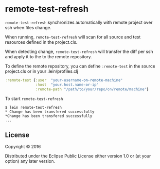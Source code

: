 # remote-test-refresh

`remote-test-refresh` synchronizes automatically with remote project over ssh when files change.

When running, `remote-test-refresh` will scan for all source and test resources defined in the project.cls.

When detecting change, `remote-test-refresh` will transfer the diff per ssh and apply it to the to the remote repository.

To define the remote repository, you can define `:remote-test` in the source project.cls or in your .lein/profiles.clj

```clojure
:remote-test {:user  "your-username-on-remote-machine"
		      :host  "your.host.name-or-ip"
	          :remote-path "/path/to/your/repo/on/remote/machine"}
```

To start `remote-test-refresh`

    $ lein remote-test-refresh
    * Change has been transfered successfully
    *Change has been transfered successfully
    ...
    

## License

Copyright © 2016 

Distributed under the Eclipse Public License either version 1.0 or (at
your option) any later version.
